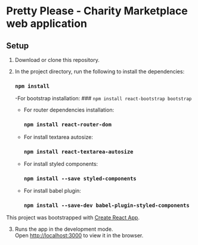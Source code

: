 # Pretty Please - Charity Marketplace web application 
## Setup

1. Download or clone this repository. <br />
2. In the project directory, run the following to install the dependencies:<br />
    
    ### `npm install`

    -For bootstrap installation:
       ### `npm install react-bootstrap bootstrap` 

    - For router dependencies installation: 
       ### `npm install react-router-dom` 

    - For install textarea autosize:
       ### `npm install react-textarea-autosize`
    
    - For install styled components:
       ### `npm install --save styled-components`

    - For install babel plugin:
       ### `npm install --save-dev babel-plugin-styled-components`

This project was bootstrapped with [Create React App](https://github.com/facebook/create-react-app).

3. Runs the app in the development mode.<br />
    Open [http://localhost:3000](http://localhost:3000) to view it in the browser.







